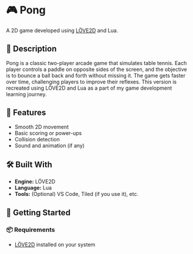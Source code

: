 # 🎮 Pong

A 2D game developed using [LÖVE2D](https://love2d.org/) and Lua.  

## 📌 Description
Pong is a classic two-player arcade game that simulates table tennis. Each player controls a paddle on opposite sides of the screen, and the objective is to bounce a ball back and forth without missing it. The game gets faster over time, challenging players to improve their reflexes. This version is recreated using LÖVE2D and Lua as a part of my game development learning journey.

## 🚀 Features
- Smooth 2D movement
- Basic scoring or power-ups
- Collision detection
- Sound and animation (if any)

## 🛠️ Built With
- **Engine:** LÖVE2D
- **Language:** Lua
- **Tools:** (Optional) VS Code, Tiled (if you use it), etc.

## 🧰 Getting Started

### 📦 Requirements
- [LÖVE2D](https://love2d.org/) installed on your system
